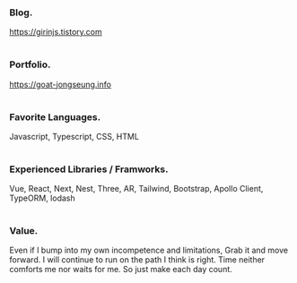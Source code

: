 ### Blog.
https://girinjs.tistory.com 
<br /><br />

### Portfolio.
https://goat-jongseung.info
<br /><br />

### Favorite Languages.
Javascript, Typescript, CSS, HTML
<br /><br />

### Experienced Libraries / Framworks.
Vue, React, Next, Nest, Three, AR, Tailwind, Bootstrap, Apollo Client, TypeORM, lodash
<br /><br />

### Value.

Even if I bump into my own incompetence and limitations, Grab it and move forward. I will continue to run on the path I think is right. Time neither comforts me nor waits for me. So just make each day count.
<br /><br />
